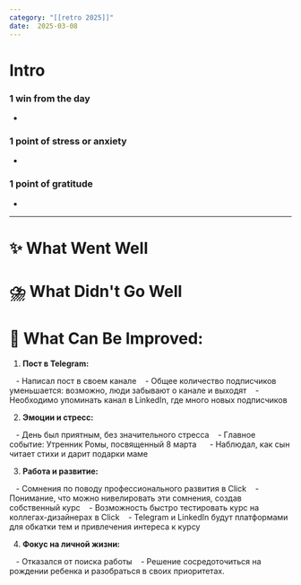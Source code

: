 ```yaml
---
category: "[[retro 2025]]"
date:  2025-03-08
---
```


# Intro
### 1 win from the day
- 
### 1 point of stress or anxiety
- 
### 1 point of gratitude
- 
---
# **✨ What Went Well**



#  **⛈️ What Didn't Go Well**



# **💫 What Can Be Improved**:


  

1. **Пост в Telegram:**

   - Написал пост в своем канале
   - Общее количество подписчиков уменьшается: возможно, люди забывают о канале и выходят
   - Необходимо упоминать канал в LinkedIn, где много новых подписчиков 

  

2. **Эмоции и стресс:**

   - День был приятным, без значительного стресса
   - Главное событие: Утренник Ромы, посвященный 8 марта
     - Наблюдал, как сын читает стихи и дарит подарки маме

  

3. **Работа и развитие:**

   - Сомнения по поводу профессионального развития в Click
   - Понимание, что можно нивелировать эти сомнения, создав собственный курс
   - Возможность быстро тестировать курс на коллегах-дизайнерах в Click
   - Telegram и LinkedIn будут платформами для обкатки тем и привлечения интереса к курсу

  

4. **Фокус на личной жизни:**

   - Отказался от поиска работы
   - Решение сосредоточиться на рождении ребенка и разобраться в своих приоритетах.